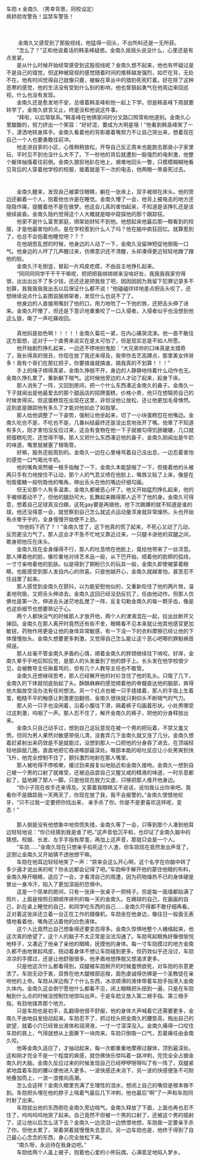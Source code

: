 <div>
<div>
<div>车勋 x 金南久 （男幸背景，同校设定）&nbsp; &nbsp; <br/>
病娇勋攻警告！监禁车警告！<br/>
<br/>
<br/>
<br/>
&nbsp; &nbsp; &nbsp; &nbsp;&nbsp;金南久又感受到了那股视线，他猛得一回头，不出所料还是一无所获。</div>

<div>　　"怎么了？"正和他说着话的韩圣峰疑惑。金南久摇摇头说没什么，心里还是有点发紧。</div>

<div>　　是从什么时候开始经常感受到这股视线呢？金南久想不起来，他也有怀疑过是不是自己的错觉，但这种被窥视的感觉随着时间的推移越发强烈，如芒在背，无处不在。他有时间觉得自己就像只鹿，被躲在草丛中的猎豹死死盯着。好在除了这种恶寒的感觉，他的生活没有受到什么别的影响，他也曾鼓起勇气在他周边来回巡视，什么也没有发现。</div>

<div>　　金南久还是愈发地不安，总缠着韩圣峰和他一起上下学。但是韩圣峰下周就要转学了，金南久欲言又止，终是没和他说这件事。</div>

<div>　　“拜啦，以后常联系。”韩圣峰在他俩家间的分叉路口照常和他道别。金南久心里酸酸的，努力挤出一个笑容：“好好混，要成为大明星哦！”他看到韩圣峰笑了一下，潇洒地转身挥手。金南久看着他的背影瘪着嘴努力不让自己哭出来，想着现在自己一个人也要勇敢往前冲。</div>

<div>　　他走进自家的小区，心情稍稍放松，开导自己反正周末也能跑去那臭小子家里玩，平时见不到也没什么大不了。下一秒他的背后就遭到一股强烈的电刺激，他整个躯体抽搐着往前倒。金南久狼狈地趴在地上，艰难地回头一瞥，只模模糊糊地看见背后的人穿着他学校的校服，接着就是下一次的电击，他两眼一黑昏死过去。</div>

<div>　　</div>

<div>　　</div>

<div>　　金南久醒来，发现自己被蒙住眼睛，躺在一张床上，双手被绑在床头。他的旁边还躺着一个人，抱着他也许是在睡觉。金南久懵了一会，他背上被电击的地方还隐隐作痛，提醒着他不是在做梦。他这会儿真的害怕起来，不知道是该挣扎还是该继续装昏。金南久隐约觉得这个人大概就是暗中窥探他的那个跟踪狂。</div>

<div>　　他家不是什么富贵家庭，绑架劫财轮不到他。他想起来他最后那一眼看到的校服，才是他最害怕的点。是在学校惹到什么人了吗？他在脑中疯狂回忆。就算惹到了，也总不会抱着他睡觉吧？？？</div>

<div>　　在他胡思乱想的时候，他身边的人动了一下，金南久没留神短促地倒吸一口气。他身边的人哼了几声醒过来，仿佛意识还不清醒，头却凑得更近轻轻地蹭了蹭他的脸。</div>

<div>　　金南久汗毛倒竖，冒起一片鸡皮疙瘩，不由自主地挣扎起来。</div>

<div>　　“同同同同学干干干干嘛呢，把把把我绑绑绑来没啥好处，我我我我家穷得很，出出出出不了多少钱，还还还是把我放了吧，因因因因为我留下犯罪记录多不划算，我我我我我出去以后保证什么都不说！”他磕磕绊绊地差点把舌头咬了，还想继续说点什么妄图说服绑架者，发现什么也说不了了。</div>

<div>　　他身边的人直接用嘴封了他的口，用力地吮了一下他的唇，还把舌头伸了进来。金南久吓懵了，但还是下意识地重重咬了一口入侵者。入侵者似乎也没想到他这么狠，嘶了一声吃痛收回。</div>

<div>　　</div>

<div>　　真他妈是劫色啊！！！！！金南久菊花一紧，在内心痛哭流涕。他一直不敢往这方面想，这对于一个直男来说实在是太可怕了，但是现实总是不如人所愿。</div>

<div>　　他开始剧烈挣扎起来，一边还不停地扮鬼脸：“大兄弟你的口味真是太猎奇了，我长得真的很丑，你现在放了我还来得及，我带你去艺高蹲点，那里美女帅哥多！我有个哥们在那扛把子，你要搞谁就搞谁，搞我真的不划算！！！”</div>

<div>　　手上的绳子绑得真紧，金南久挣脱不开，身边的人静静地待着什么动作也无。金南久挣扎累了，重新躺下喘气。这时候他旁边的人才动了起来，起身下床。</div>

<div>　　那人消失了一阵，又回到房间，把一个什么东西凑近金南久的鼻子。金南久一下子就闻出是他最爱去的那个甜品店的招牌蛋糕，价格小贵，他只在想犒劳自己的时候舍得买。但这蛋糕现在出现在这里，非但没他让放松，还让他更加毛骨悚然。这到底是跟踪他有多久了才能对他如此了如指掌。</div>

<div>　　那人给他调整了一下姿势，强制让他坐起来，切了一小块蛋糕怼在他嘴边。金南久吃也不是，不吃也不是，几番纠结最终还是没出息地张开了嘴。他晕了不知道有多久，刚才害怕没反应过来，这会有食物在他一下子就被勾得饥肠辘辘，几口就把蛋糕吃完，还觉得不够。那人又把什么东西凑近他的鼻子，金南久刚闻出是牛奶的味道，嘴里就被塞了根吸管。</div>

<div>　　好嘛，服务还挺周到的。金南久一边在心里唾骂着自己没出息，一边忍着害怕的感觉一口气喝光牛奶。</div>

<div>　　他的嘴角突然被一根手指触了一下，金南久本能瑟缩了一下，但接着他的头被两只手有力地按住不让动，那个人的气息又喷在他脸上，嘴唇又贴了上来，像是在吮吸蜜糖一般吮吸他的嘴角，伸出舌头在他的嘴边仔细勾画。</div>

<div>　　但无论那个人有多温柔，金南久都被恶心坏了。他又开始猛烈挣扎起来，他的手被绑着动不了，但他的腿劲可大，乱舞起来踢得那人近不了他的身。金南久可得意，想着自己足球真没白踢，这死gay要是再搞他，他下次踢爆的就不知道是谁的球。他还没得意一会，就觉察到自己怎么就这点运动量浑身就异常燥热，头也开始有点晕乎乎的，全身慢慢开始使不上劲。</div>

<div>　　“你他妈下药了？！”金南久悟了，这下他真的慌了起来，不死心又动了几动，反而更没力气了。那人这会才不急不忙地又靠近过来，一只腿卡进他的双腿之间，欺身把他压在床头。</div>

<div>　　金南久现在全身燥得不行，那人的吐息喷在他脸上，竟给他带来了一丝凉意。那人捧着他的脸，像珍重地对待艺术品一般，从下巴开始，顺着他的脸颊的弧线，一寸寸亲吻着他的肌肤。似是得到了期盼已久的玩具一般，金南久即使被蒙着眼睛，也能感受到那人发自内心的欣喜。只是他越开心，金南久就越害怕，甚至忍不住战栗了起来。</div>

<div>　　那人感觉到金南久在颤抖，以为能安慰他似的，又重新衔住了他的两片唇，温柔地吮吸，又把舌头伸进去。金南久这回已经没劲反抗了，任由他动作。但那人仿佛也是第一次，伸进舌头迷茫地乱搅了一阵，反复勾勒金南久的每一颗牙齿，像是也这些细节也想要熟记于心。</div>

<div>　　两个人都快没气的时候那人才放开他，两个人的津液混在一起，拉出丝断开又弹回。金南久在那人离开时竟然还有些不舍，眼睛看不见本来就让他其他感官更加敏锐，药物作用更是让他的身体异常敏感，有一下没一下的衣料摩擦已经让他的下体慢慢抬头。金南久想要更多刺激，又觉得自己怎么能让这个恶心吧唧的罪魁祸首得逞。</div>

<div>　　那人丝毫不管金南久矛盾的心情，顺着金南久的脖颈继续往下啃咬。好痒，金南久晕乎乎地后知后觉，是那人的头发垂到了他的脖子上。长头发在他学校很少见，会被教导主任揪着骂的，但有几个人教导主任也不敢管。</div>

<div>　　金南久还想继续思考，那人已经解开他的衬衫含住了他的乳头。只吸了几下，金南久的下体就彻底抬起了头。酥酥麻麻的感觉顺着他的脊髓直达他的脑部，爽得他大脑放空没办法有任何想法。另一个红点也被一只手搓揉着，那人的手指上生着茧，粗糙不平的触感让刺激更加翻倍，金南久很快就只剩仰头不断喘气的气力。</div>

<div>　　那人另一只手也没闲着，沿着小腹往下滑，隔着裤子勾画着形状。小处男哪受过这刺激，呜咽了一声。那人忍不住了，解开金南久的裤子，把他的分身释放出来。</div>

<div>　　金南久只自己动手过，想到自己这玩意现在被一个男的把玩着，不禁又羞又愤。但同为男人果然对敏感带倍儿清，没套弄几下金南久就又涨了几分。金南久想着赶紧射出来药效是不是就能过，没想到那人一口把他的分身吞了进去，在顶端轻轻地舔舐几圈，直直地把它吞进喉部最深处。喉部本能的呕吐反应让小处男爽到快飞升，他完全控制不住了，颤抖激烈地射在那人嘴里。</div>

<div>　　那人被呛得不停咳嗽，缓过劲来报复似地贴近和金南久接吻。金南久一想到自己被一个男的口射了就难受，还被迫品尝自己又腥又咸的精液的味道，一时杀意都起了，猛地踢了那人一脚。只是他现在脱力又虚，只够把那人推开他身边。</div>

<div>　　“你小子现在收手还来得及。又蒙着我眼睛又不说话，说怕我认出你来吧。我看你不是跟踪我一天两天了，你现在放了我，我不会报警的。”金南久恨恨地咬牙，“只不过我一定要把你找出来， 亲手杀了你。你是不是更喜欢这样呢，变态！”</div>

<div>　　</div>

<div>　　那人倒是没有他想象中地惊慌失措，金南久等了一会，只等到那个人凑到他耳边轻轻地说：“你已经猜到我是谁了吧。”这声音低沉平和，也印证了金南久脑中的猜想。校服、长发、左手手指有厚茧，再加上这声音，那就只会是一个人。</div>

<div>　　“车勋……”金南久现在只想亲手掐死这个人渣，但车勋现在竟然发出声音了，这倒让金南久又开始猜不透他想干嘛。</div>

<div>　　车勋在他耳边轻轻地笑了一声：“原来会这么开心啊，这个名字在你脑中转了多少遍才说出来的呢？你永远都会记得了吧。”车勋伸手解开他的蒙住他眼的布料，金南久睁开眼睛，适应了一会，才看清自己的周遭，因为药物燥热不已的身体硬是冒出一身冷汗，陷入了更加深层的恐惧中。</div>

<div>　　这是一个简单的房间，只有一张床一张桌子一把椅子。但是每一面墙都贴满了照片，上面是按照日期顺序排列的每一天的金南久。在踢球的自己，在画画的自己，趴在桌上睡觉的自己，和同学吃东西的自己……金南久吓得都不敢仔细再看。正对着这张床还立着一台正在工作的摄像机，车勋坐在他身边，像往日一般面无表情地看着他，嘴角还沾着他的白色液体。</div>

<div>　　这个人比竟然比自己想象得还要变态得多。金南久惊惧地整个人蜷缩起来，他这次真的绝望了，这个人的脑子不太正常是没法沟通了。车勋弯起眼角好像很愉悦地样子，又凑近了他亲了亲他的眼睛，抚摸他的身体。每一寸车勋摸过的地方金南久都不由地冒起鸡皮，扭动着身体不想让车勋碰到更多。但药效似乎还没过，车勋凉凉的手摸过，还是让他舒服很多。他矛盾地想挣脱又想渴求更多。</div>

<div>　　只是他这次什么都看得到，双腿被车勋掰开的时候羞愤欲死，对车勋的杀意更浓了。车勋无动于衷，双唇在他大腿根部巡梭，面色虔诚得仿佛是一个圣教徒在亲吻他的上帝。车勋从床边掏了个什么东西，冰凉顺滑的液体带着车勋手指滑入金南久体内。金南久这会倒宁愿他什么都看不见，闭上眼睛把头扭到一遍，只是在车勋触到什么点的时候没控制住地惊叫出声。于是车勋又放入第二根手指、第三根手指，有劲地揉弄那个地方。</div>

<div>　　只是车勋也是初手，乱戳得他很不舒服，他的身体大声喊着它还需要更多，金南久不由地自发扭动起来。车勋忍不了，抓过枕头把金南久的腰垫高，掏出自己的欲望，就着小穴已经冒出液体和润滑液，一寸一寸深深没入。金南久痛得一口咬住车勋的肩上，气得就想从上面撕下一块肉来。车勋只倒吸一口气，忍着痛任由金南久咬。</div>

<div>　　他等金南久适应了，才抽动起来，每一次都重重地摩擦过腺体，顶到最深处。这和刚才完全不是一个程度的爽感，就仿佛快乐惊叫着一路冲刺，完完全全占据金南久的大脑。金南久反应过来的时候发现自己已经咿咿呀呀叫了有一阵了，双腿紧紧地盘着车勋的腰以便他进入更多。一波快感还未消下，另一波的快感便急不可耐地叠加而上，一浪一浪推向高潮。</div>

<div>　　怎么会这样？金南久眼里充满了生理性的泪水，想闭上自己的嘴但是根本做不到。车勋把头埋在他的脖子上喘着气最后几下冲刺，他也最后“啊”了一声和车勋同时射了出来。</div>

<div>　　车勋拔出他的东西倒在金南久旁边喘气。金南久释放了下面，上面也再也忍不住了，呜呜呜呜地哭了起来。自己竟然不但被一个男的口射了，还被这个男的插射了，这让他以后怎么活下去？金南久一边流泪一边愤恨地想，车勋我一定要亲手杀了你。但他太累了，哭着哭着就慢慢失去意识。另一边车勋也是，他终于得到了自己最心心念念的东西，身心完全放松下来。</div>

<div>　　“南久呀，永远待在我身边吧。”</div>

<div>　　车勋给两个人盖上被子，抱着他心爱的小熊玩偶，心满意足地陷入梦乡。<br/>
<span><br/>
<br/>
<br/>
&nbsp;<span style="display:none"></span></span></div>
</div>
</div>
